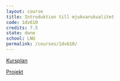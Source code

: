 ```yaml
---
layout: course
title: Introduktion till mjukvarukvalitet
code: 1dv610
credits: 7.5
state: done
school: LNU
permalink: /courses/1dv610/
---
```


[Kursplan](/files/courseplan/1dv610.pdf)

[Projekt]()